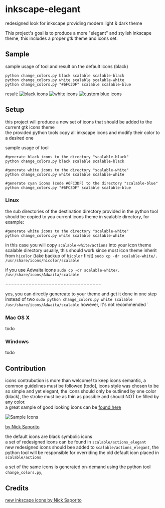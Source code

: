 # inkscape-elegant
redesigned look for inkscape providing modern light & dark theme


This project's goal is to produce a more "elegant" and stylish inkscape theme, this includes a proper gtk theme and icons set.


## Sample
sample usage of tool and result on the default icons (black)
```
python change_colors.py black scalable scalable-black
python change_colors.py white scalable scalable-white
python change_colors.py "#6FC3DF" scalable scalable-blue
```

result:
![black icons](https://image.ibb.co/jGR25q/inkscape-1.png)
![white icons](https://image.ibb.co/hJbPJA/inkscape-2.png)
![custom blue icons](https://image.ibb.co/c7QJdA/inkscape-3.png)


## Setup
this project will produce a new set of icons that should be added to the current gtk icons theme<br>
the provided python tools copy all inkscape icons and modify their color to a desired one

sample usage of tool
```
#generate black icons to the directory "scalable-black"
python change_colors.py black scalable scalable-black

#generate white icons to the directory "scalable-white"
python change_colors.py white scalable scalable-white

#generate cyan icons (code #6FC3DF) to the directory "scalable-blue"
python change_colors.py "#6FC3DF" scalable scalable-blue
```

### Linux
the sub directories of the destination directory provided in the python tool should be copied to you current icons theme in scalable directory, for example: 
```
#generate white icons to the directory "scalable-white"
python change_colors.py white scalable scalable-white
```
in this case you will copy `scalable-white/actions` into your icon theme scalable directory
usually, this should work since most icon theme inherit from `hicolor` (take backup of `hicolor` first)
`sudo cp -dr scalable-white/. /usr/share/icons/hicolor/scalable`

if you use Adwaita icons 
`sudo cp -dr scalable-white/. /usr/share/icons/Adwaita/scalable`

=================================

yes, you can directly genereate to your theme and get it done in one step instead of two
`sudo python change_colors.py white scalable /usr/share/icons/Adwaita/scalable`
however, it's not recommended
`


### Mac OS X
todo

### Windows
todo

## Contribution
icons contrubution is more than welcome!
to keep icons semantic, a common guidelines must be followed [todo], icons style was chosen to be so simple and yet elegant, the icons should only be outlined by one color (black), the stroke must be as thin as possible and should NOT be filled by any color.<br>
a great sample of good looking icons can be [found here](https://logosbynick.com/new-icons-for-inkscape/)

![Sample Icons](http://blog.logosbynick.com/wp-content/uploads/2016/04/RedesignedInkscapeIcons-1.png)

[by Nick Saporito](https://logosbynick.com/new-icons-for-inkscape/)

the default icons are black symbolic icons <br>
a set of redesigned icons can be found in `scalable/actions_elegant`<br>
new redesigned icons should bee added to `scalable/actions_elegant`, the python tool will be responsible for overriding the old default icon placed in `scalable/actions`

a set of the same icons is generated on-demand using the python tool `change_colors.py`,


## Credits
[new inkscape icons by Nick Saporito](https://logosbynick.com/new-icons-for-inkscape/)
